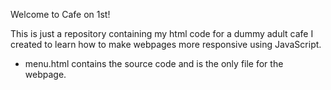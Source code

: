 Welcome to Cafe on 1st!


This is just a repository containing my html code for a dummy adult cafe I created to learn how to make webpages more responsive using JavaScript.

* menu.html contains the source code and is the only file for the webpage.